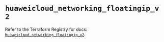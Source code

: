 # `huaweicloud_networking_floatingip_v2`

Refer to the Terraform Registry for docs: [`huaweicloud_networking_floatingip_v2`](https://registry.terraform.io/providers/huaweicloud/huaweicloud/1.71.1/docs/resources/networking_floatingip_v2).
